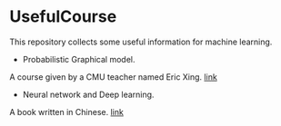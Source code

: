 # UsefulCourse
This repository collects some useful information for machine learning.

- Probabilistic Graphical model.

A course given by a CMU teacher named Eric Xing. [link](http://www.cs.cmu.edu/~epxing/Class/10708-14/lecture.html)

- Neural network and Deep learning.

A book written in Chinese. [link](https://nndl.github.io/)
